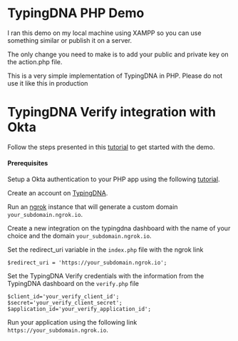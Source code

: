 
# TypingDNA PHP Demo

I ran this demo on my local machine using XAMPP so you can use something similar or publish it on a server.

The only change you need to make is to add your public and private key on the action.php file.

This is a very simple implementation of TypingDNA in PHP. Please do not use it like this in production



# TypingDNA Verify integration with Okta

Follow the steps presented in this [tutorial](https://www.typingdna.com/docs/set-up-okta-verify-mfa-for-php-apps.html) to get started with the demo.


#### Prerequisites

Setup a Okta authentication to your PHP app using the following [tutorial](https://developer.okta.com/blog/2018/07/09/five-minute-php-app-auth).

Create an account on [TypingDNA](https://www.typingdna.com/).

Run an [ngrok](https://ngrok.com/) instance that will generate a custom domain ```your_subdomain.ngrok.io```.

Create a new integration on the typingdna dashboard with the name of your choice and the domain ```your_subdomain.ngrok.io```.

Set the redirect_uri variable in the ```index.php``` file with the ngrok link

```
$redirect_uri = 'https://your_subdomain.ngrok.io';
```

Set the TypingDNA Verify credentials with the information from the TypingDNA dashboard on the ```verify.php``` file

```
$client_id='your_verify_client_id';
$secret='your_verify_client_secret';
$application_id='your_verify_application_id';
```

Run your application using the following link ```https://your_subdomain.ngrok.io```. 
